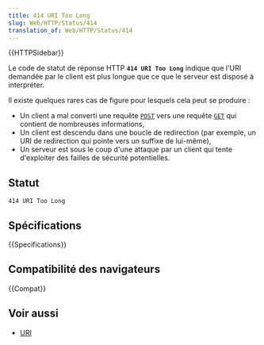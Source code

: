 ```yaml
---
title: 414 URI Too Long
slug: Web/HTTP/Status/414
translation_of: Web/HTTP/Status/414
---
```


{{HTTPSidebar}}

Le code de statut de réponse HTTP **`414 URI Too Long`** indique que l'URI demandée par le client est plus longue que ce que le serveur est disposé à interpréter.

Il existe quelques rares cas de figure pour lesquels cela peut se produire&nbsp;:

- Un client a mal converti une requête [`POST`](/fr/docs/Web/HTTP/Methods/POST) vers une requête [`GET`](/fr/docs/Web/HTTP/Methods/GET) qui contient de nombreuses informations,
- Un client est descendu dans une boucle de redirection (par exemple, un URI de redirection qui pointe vers un suffixe de lui-même),
- Un serveur est sous le coup d'une attaque par un client qui tente d'exploiter des failles de sécurité potentielles.

## Statut

```
414 URI Too Long
```

## Spécifications

{{Specifications}}

## Compatibilité des navigateurs

{{Compat}}

## Voir aussi

- [URI](/fr/docs/Glossary/URI)
